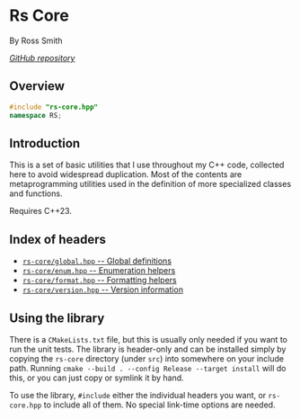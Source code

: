 # Rs Core

By Ross Smith

_[GitHub repository](https://github.com/CaptainCrowbar/rs-core)_

## Overview

```c++
#include "rs-core.hpp"
namespace RS;
```

## Introduction

This is a set of basic utilities that I use throughout my C++ code, collected
here to avoid widespread duplication. Most of the contents are
metaprogramming utilities used in the definition of more specialized classes
and functions.

Requires C++23.

## Index of headers

* [`rs-core/global.hpp` -- Global definitions](global.html)
* [`rs-core/enum.hpp` -- Enumeration helpers](enum.html)
* [`rs-core/format.hpp` -- Formatting helpers](format.html)
* [`rs-core/version.hpp` -- Version information](version.html)

## Using the library

There is a `CMakeLists.txt` file, but this is usually only needed if you want
to run the unit tests. The library is header-only and can be installed simply
by copying the `rs-core` directory (under `src`) into somewhere on your
include path. Running `cmake --build . --config Release --target install`
will do this, or you can just copy or symlink it by hand.

To use the library, `#include` either the individual headers you want, or
`rs-core.hpp` to include all of them. No special link-time options are
needed.
